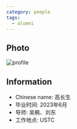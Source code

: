 ```yaml
---
category: people
tags:
  - alumni
---
```


## Photo

![profile](https://user-images.githubusercontent.com/116997215/198896742-3c0478a6-25f9-4a77-b7ac-3662d8565c0b.jpg)

## Information

- Chinese name: 高长生
- 毕业时间: 2023年6月
- 导师: 吴枫、刘东
- 工作地点: USTC

